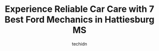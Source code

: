 ---
layout: ampstory
image: https://images.unsplash.com/photo-1618863099278-75222d755814?ixlib=rb-4.0.3&ixid=MnwxMjA3fDB8MHxwaG90by1wYWdlfHx8fGVufDB8fHx8&auto=format&fit=crop&w=640&h=853&q=80
author: techidn
featured: false
description: When it comes to finding reliable automotive experts in Hattiesburg MS, USA, look no further than the 7 best Ford Mechanic in the area. With their exceptional skills and dedication to provid
title: Experience Reliable Car Care with 7 Best Ford Mechanics in Hattiesburg MS
cover:
   title: Experience Reliable Car Care with 7 Best Ford Mechanics in Hattiesburg MS
   subtitle: Rickpate
   background: https://images.unsplash.com/photo-1618863099278-75222d755814?ixlib=rb-4.0.3&ixid=MnwxMjA3fDB8MHxwaG90by1wYWdlfHx8fGVufDB8fHx8&auto=format&fit=crop&w=640&h=853&q=80

pages: 
 - layout: thirds
   top: <h1>#1 Jerrys Automotive</h1>
   bottom: "<p>Our car broke down on our way to family vaca.  Jerrys crew got us back up and running in just a few hours.  Tremendous service, and the staff was really friendly to my k</p>"
   background: https://www.knot35.com/toplist/wp-content/uploads/2023/06/best-ford-mechanic-1-in-hattiesburg-ms-1685836617.jpeg
   backgroundblur: true
 - layout: thirds
   top: <h1>#2 Phillips Car Care Center</h1>
   bottom: "<p>80 Rawls Springs Loop Rd, Hattiesburg, MS 39402, United States</p>"
   background: https://www.knot35.com/toplist/wp-content/uploads/2023/06/best-ford-mechanic-2-in-hattiesburg-ms-1685836618.png
   cta:
      link: https://www.knot35.com/toplist/experience-reliable-car-care-with-7-best-ford-mechanics-in-hattiesburg-ms/
      text: Experience Reliable Car Care with 7 Best Ford Mechanics in Hattiesburg MS
 - layout: thirds
   top: <h1>#3 Johns Car Care</h1>
   bottom: "<p>1209 Hardy St, Hattiesburg, MS 39401, United States</p>"
   background: https://www.knot35.com/toplist/wp-content/uploads/2023/06/best-ford-mechanic-3-in-hattiesburg-ms-1685836619.jpeg
   cta:
      link: https://www.knot35.com/toplist/experience-reliable-car-care-with-7-best-ford-mechanics-in-hattiesburg-ms/
      text: Experience Reliable Car Care with 7 Best Ford Mechanics in Hattiesburg MS
 - layout: thirds
   top: <h1>#4 Affordable Auto Care</h1>
   bottom: "<p>100 64th St, Hattiesburg, MS 39401, United States</p>"
   background: https://images.unsplash.com/photo-1462556791646-c201b8241a94?ixlib=rb-4.0.3&ixid=MnwxMjA3fDB8MHxwaG90by1wYWdlfHx8fGVufDB8fHx8&auto=format&fit=crop&w=640&h=853&q=80
   cta:
      link: https://www.knot35.com/toplist/experience-reliable-car-care-with-7-best-ford-mechanics-in-hattiesburg-ms/
      text: Experience Reliable Car Care with 7 Best Ford Mechanics in Hattiesburg MS
 - layout: thirds
   top: <h1>#5 Bobbys Muffler & Brake Shop</h1>
   bottom: "<p>614 Broadway Dr #6357, Hattiesburg, MS 39401, United States</p>"
   background: https://images.unsplash.com/photo-1518640467707-6811f4a6ab73?ixlib=rb-4.0.3&ixid=MnwxMjA3fDB8MHxwaG90by1wYWdlfHx8fGVufDB8fHx8&auto=format&fit=crop&w=640&h=853&q=80
   cta:
      link: https://www.knot35.com/toplist/experience-reliable-car-care-with-7-best-ford-mechanics-in-hattiesburg-ms/
      text: Experience Reliable Car Care with 7 Best Ford Mechanics in Hattiesburg MS
 - layout: thirds
   top: <h1>#6 B & R Auto Repair</h1>
   bottom: "<p>1501 Main St, Hattiesburg, MS 39401, United States</p>"
   background: https://images.unsplash.com/photo-1484589065579-248aad0d8b13?ixlib=rb-4.0.3&ixid=MnwxMjA3fDB8MHxwaG90by1wYWdlfHx8fGVufDB8fHx8&auto=format&fit=crop&w=640&h=853&q=80
   cta:
      link: https://www.knot35.com/toplist/experience-reliable-car-care-with-7-best-ford-mechanics-in-hattiesburg-ms/
      text: Experience Reliable Car Care with 7 Best Ford Mechanics in Hattiesburg MS
 - layout: thirds
   top: <h1>#7 Halls Alignment Service & Auto Repair</h1>
   bottom: "<p>606 Rawls Springs Loop Rd, Hattiesburg, MS 39402, United States</p>"
   background: https://images.unsplash.com/photo-1549241520-425e3dfc01cb?ixlib=rb-4.0.3&ixid=MnwxMjA3fDB8MHxwaG90by1wYWdlfHx8fGVufDB8fHx8&auto=format&fit=crop&w=640&h=853&q=80
   cta:
      link: https://www.knot35.com/toplist/experience-reliable-car-care-with-7-best-ford-mechanics-in-hattiesburg-ms/
      text: Experience Reliable Car Care with 7 Best Ford Mechanics in Hattiesburg MS
 - layout: thirds
   middle: Continue reading...
   background: https://plus.unsplash.com/premium_photo-1664640458616-3c74f8cb4589?ixlib=rb-4.0.3&ixid=MnwxMjA3fDB8MHxwaG90by1wYWdlfHx8fGVufDB8fHx8&auto=format&fit=crop&w=640&h=853&q=80
   cta:
      link: https://www.knot35.com/toplist/experience-reliable-car-care-with-7-best-ford-mechanics-in-hattiesburg-ms/
      text: Experience Reliable Car Care with 7 Best Ford Mechanics in Hattiesburg MS
      
---